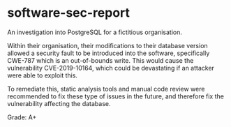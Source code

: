 # software-sec-report
 An investigation into PostgreSQL for a fictitious organisation.

 Within their organisation, their modifications to their database version allowed a security fault to be introduced into the software, specifically CWE-787 which is an out-of-bounds write. This would cause the vulnerability CVE-2019-10164, which could be devastating if an attacker were able to exploit this.

 To remediate this, static analysis tools and manual code review were recommended to fix these type of issues in the future, and therefore fix the vulnerability affecting the database.

 Grade: A+

